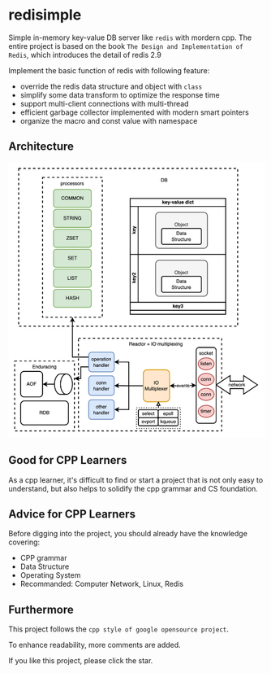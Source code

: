 # redisimple

Simple in-memory key-value DB server like `redis` with mordern cpp.
The entire project is based on the book `The Design and Implementation of Redis`, which introduces the detail of redis 2.9

Implement the basic function of redis with following feature:

- override the redis data structure and object with `class`
- simplify some data transform to optimize the response time
- support multi-client connections with multi-thread
- efficient garbage collector implemented with modern smart pointers
- organize the macro and const value with namespace

## Architecture

![architecture of redisimple](resource/redisimple.png)

## Good for CPP Learners

As a cpp learner, it's difficult to find or start a project that is not only easy to understand, but also helps to solidify the cpp grammar and CS foundation.

## Advice for CPP Learners

Before digging into the project, you should already have the knowledge covering:

- CPP grammar
- Data Structure
- Operating System
- Recommanded: Computer Network, Linux, Redis

## Furthermore

This project follows the `cpp style of google opensource project`.

To enhance readability, more comments are added.

If you like this project, please click the star.
